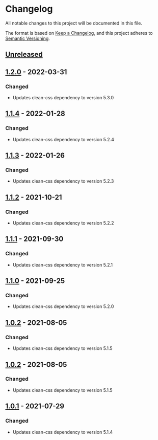 # Changelog
All notable changes to this project will be documented in this file.

The format is based on [Keep a Changelog](https://keepachangelog.com/en/1.0.0/),
and this project adheres to [Semantic Versioning](https://semver.org/spec/v2.0.0.html).

## [Unreleased]

## [1.2.0] - 2022-03-31
### Changed
- Updates clean-css dependency to version 5.3.0

## [1.1.4] - 2022-01-28
### Changed
- Updates clean-css dependency to version 5.2.4

## [1.1.3] - 2022-01-26
### Changed
- Updates clean-css dependency to version 5.2.3

## [1.1.2] - 2021-10-21
### Changed
- Updates clean-css dependency to version 5.2.2

## [1.1.1] - 2021-09-30
### Changed
- Updates clean-css dependency to version 5.2.1

## [1.1.0] - 2021-09-25
### Changed
- Updates clean-css dependency to version 5.2.0

## [1.0.2] - 2021-08-05
### Changed
- Updates clean-css dependency to version 5.1.5

## [1.0.2] - 2021-08-05
### Changed
- Updates clean-css dependency to version 5.1.5

## [1.0.1] - 2021-07-29
### Changed
- Updates clean-css dependency to version 5.1.4


[Unreleased]: https://github.com/clean-css/clean-css.github.io/compare/v1.2.0...HEAD
[1.2.0]: https://github.com/clean-css/clean-css.github.io/releases/tag/v1.2.0
[1.1.4]: https://github.com/clean-css/clean-css.github.io/releases/tag/v1.1.4
[1.1.3]: https://github.com/clean-css/clean-css.github.io/releases/tag/v1.1.3
[1.1.2]: https://github.com/clean-css/clean-css.github.io/releases/tag/v1.1.2
[1.1.1]: https://github.com/clean-css/clean-css.github.io/releases/tag/v1.1.1
[1.1.0]: https://github.com/clean-css/clean-css.github.io/releases/tag/v1.1.0
[1.0.2]: https://github.com/clean-css/clean-css.github.io/releases/tag/v1.0.2
[1.0.1]: https://github.com/clean-css/clean-css.github.io/releases/tag/v1.0.1
